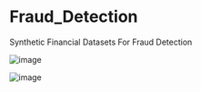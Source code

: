 # Fraud_Detection
Synthetic Financial Datasets For Fraud Detection


![image](https://github.com/pimchanapat/Fraud_Detection/assets/101921196/e8a31136-8c11-496c-b5cd-118f37229189)

![image](https://github.com/pimchanapat/Fraud_Detection/assets/101921196/b3bed4d2-54f8-45c7-bc15-651917e2fc58)
